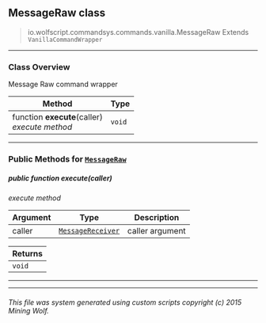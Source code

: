 ## MessageRaw __class__

>io.wolfscript.commandsys.commands.vanilla.MessageRaw
>Extends `VanillaCommandWrapper`

---

### Class Overview

Message Raw command wrapper

Method | Type   
--- | :--- 
 function __execute__(caller) <br> _execute method_ | `void`



---


### Public Methods for [`MessageRaw`](MessageRaw.md)

##### <a id='execute'></a>public  function __execute__(caller)

_execute method_

Argument | Type | Description  
--- | --- | --- 
caller | [`MessageReceiver`](../../../chat/MessageReceiver.md) | caller argument

Returns | 
--- | 
`void` |


---
---


###### This file was system generated using custom scripts copyright (c) 2015 Mining Wolf.
	

